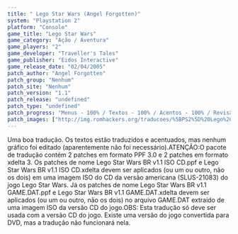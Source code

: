 ```yaml
---
title: " Lego Star Wars (Angel Forgotten)"
system: "Playstation 2"
platform: "Console"
game_title: "Lego Star Wars"
game_category: "Ação / Aventura"
game_players: "2"
game_developer: "Traveller's Tales"
game_publisher: "Eidos Interactive"
game_release_date: "02/04/2005"
patch_author: "Angel Forgotten"
patch_group: "Nenhum"
patch_site: "Nenhum"
patch_version: "1.1"
patch_release: "undefined"
patch_type: "undefined"
patch_progress: "Menus - 100% / Textos - 100% / Acentos - 100% / Revisão - 100%"
patch_images: ["http://img.romhackers.org/traducoes/%5BPS2%5D%20Lego%20Star%20Wars%20-%20Angel%20Forgotten%20-%201.jpg","http://img.romhackers.org/traducoes/%5BPS2%5D%20Lego%20Star%20Wars%20-%20Angel%20Forgotten%20-%202.jpg","http://img.romhackers.org/traducoes/%5BPS2%5D%20Lego%20Star%20Wars%20-%20Angel%20Forgotten%20-%203.jpg"]
---
```

Uma boa tradução. Os textos estão traduzidos e acentuados, mas nenhum gráfico foi editado (aparentemente não foi necessário).ATENÇÃO:O pacote de tradução contém 2 patches em formato PPF 3.0 e 2 patches em formato xdelta 3. Os patches de nome Lego Star Wars BR v1.1 ISO CD.ppf e Lego Star Wars BR v1.1 ISO CD.xdelta devem ser aplicados (ou um ou outro, não os dois) em uma imagem ISO do CD da versão americana (SLUS-21083) do jogo Lego Star Wars. Já os patches de nome Lego Star Wars BR v1.1 GAME.DAT.ppf e Lego Star Wars BR v1.1 GAME.DAT.xdelta devem ser aplicados (ou um ou outro, não os dois) no arquivo GAME.DAT extraído de uma imagem ISO da versão CD do jogo.OBS: Esta tradução só deve ser usada com a versão CD do jogo. Existe uma versão do jogo convertida para DVD, mas a tradução não funcionará nela.